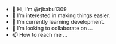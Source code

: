 - 👋 Hi, I’m @rjbabu1309
- 👀 I’m interested in making things easier.
- 🌱 I’m currently learning development.
- 💞️ I’m looking to collaborate on ...
- 📫 How to reach me ...

<!---
rjbabu1309/rjbabu1309 is a ✨ special ✨ repository because its `README.md` (this file) appears on your GitHub profile.
You can click the Preview link to take a look at your changes.
--->
